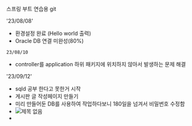 스프링 부트 연습용 git 

'23/08/08'
- 환경설정 완료 (Hello world 출력)
- Oracle DB 연결 미완성(80%)

`23/08/10`

- controller를 application 하위 패키지에 위치하지 않아서 발생하는 문제 해결

'23/09/12'

- sqld 공부 한다고 못한거 시작
- 게시판 글 작성페이지 만들기
- 미리 만들어둔 DB를 사용하여 작업하다보니 180일을 넘겨서 비밀번호 수정함
- ![제목 없음](https://github.com/deokjinkkkkk/practice/assets/116549186/d6a4a05b-30cd-4d4a-9bbf-69e8a311208a)
- 


